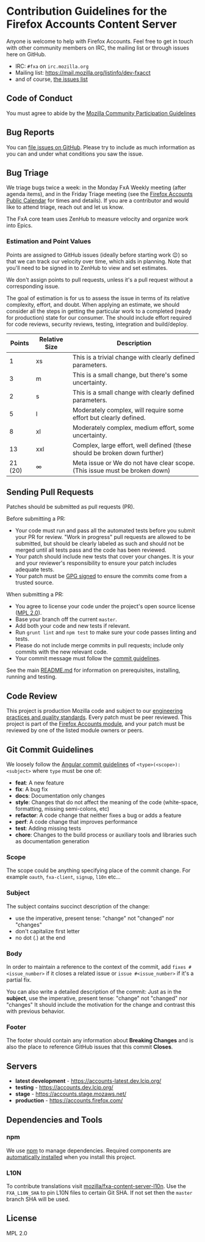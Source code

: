 # Contribution Guidelines for the Firefox Accounts Content Server

Anyone is welcome to help with Firefox Accounts. Feel free to get in touch with other community members on IRC, the
mailing list or through issues here on GitHub.

- IRC: `#fxa` on `irc.mozilla.org`
- Mailing list: <https://mail.mozilla.org/listinfo/dev-fxacct>
- and of course, [the issues list](https://github.com/mozilla/fxa/issues)

## Code of Conduct

You must agree to abide by the [Mozilla Community Participation Guidelines](https://www.mozilla.org/about/governance/policies/participation/)

## Bug Reports

You can [file issues on GitHub](https://github.com/mozilla/fxa/issues/new). Please try to include as much information as you can and under what conditions
you saw the issue.

## Bug Triage

We triage bugs twice a week: in the Monday FxA Weekly meeting (after agenda items), and in the Friday Triage meeting (see the [Firefox Accounts Public Calendar](https://calendar.google.com/calendar/embed?src=mozilla.com_urbkla6jvphpk1t8adi5c12kic%40group.calendar.google.com) for times and details). If you are a contributor and would like to attend triage, reach out and let us know.

The FxA core team uses ZenHub to measure velocity and organize work into Epics.

### Estimation and Point Values

Points are assigned to GitHub issues (ideally before starting work 😉) so that we can track our velocity over time, which aids in planning. Note that you'll need to be signed in to ZenHub to view and set estimates.

We don't assign points to pull requests, unless it's a pull request without a corresponding issue.

The goal of estimation is for us to assess the issue in terms of its relative complexity, effort, and doubt. When applying an estimate, we should consider all the steps in getting the particular work to a completed (ready for production) state for our consumer. The should include effort required for code reviews, security reviews, testing, integration and build/deploy.

| Points  | Relative Size | Description                                                                |
| ------- | ------------- | -------------------------------------------------------------------------- |
| 1       | xs            | This is a trivial change with clearly defined parameters.                  |
| 3       | m             | This is a small change, but there's some uncertainty.                      |
| 2       | s             | This is a small change with clearly defined parameters.                    |
| 5       | l             | Moderately complex, will require some effort but clearly defined.          |
| 8       | xl            | Moderately complex, medium effort, some uncertainty.                       |
| 13      | xxl           | Complex, large effort, well defined (these should be broken down further)  |
| 21 (20) | ∞             | Meta issue or We do not have clear scope. (This issue must be broken down) |

## Sending Pull Requests

Patches should be submitted as pull requests (PR).

Before submitting a PR:

- Your code must run and pass all the automated tests before you submit your PR for review. "Work in progress" pull requests are allowed to be submitted, but should be clearly labeled as such and should not be merged until all tests pass and the code has been reviewed.
- Your patch should include new tests that cover your changes. It is your and your reviewer's responsibility to ensure your patch includes adequate tests.
- Your patch must be [GPG signed](https://help.github.com/articles/managing-commit-signature-verification) to ensure the commits come from a trusted source.

When submitting a PR:

- You agree to license your code under the project's open source license ([MPL 2.0](/LICENSE)).
- Base your branch off the current `master`.
- Add both your code and new tests if relevant.
- Run `grunt lint` and `npm test` to make sure your code passes linting and tests.
- Please do not include merge commits in pull requests; include only commits with the new relevant code.
- Your commit message must follow the
  [commit guidelines](https://github.com/mozilla/fxa/blob/master/CONTRIBUTING.md#git-commit-guidelines).

See the main [README.md](/README.md) for information on prerequisites, installing, running and testing.

## Code Review

This project is production Mozilla code and subject to our [engineering practices and quality standards](https://developer.mozilla.org/docs/Mozilla/Developer_guide/Committing_Rules_and_Responsibilities). Every patch must be peer reviewed. This project is part of the [Firefox Accounts module](https://wiki.mozilla.org/Modules/Other#Firefox_Accounts), and your patch must be reviewed by one of the listed module owners or peers.

## Git Commit Guidelines

We loosely follow the [Angular commit guidelines](https://github.com/angular/angular.js/blob/master/CONTRIBUTING.md#type) of `<type>(<scope>): <subject>` where `type` must be one of:

- **feat**: A new feature
- **fix**: A bug fix
- **docs**: Documentation only changes
- **style**: Changes that do not affect the meaning of the code (white-space, formatting, missing
  semi-colons, etc)
- **refactor**: A code change that neither fixes a bug or adds a feature
- **perf**: A code change that improves performance
- **test**: Adding missing tests
- **chore**: Changes to the build process or auxiliary tools and libraries such as documentation
  generation

### Scope

The scope could be anything specifying place of the commit change. For example `oauth`,
`fxa-client`, `signup`, `l10n` etc...

### Subject

The subject contains succinct description of the change:

- use the imperative, present tense: "change" not "changed" nor "changes"
- don't capitalize first letter
- no dot (.) at the end

### Body

In order to maintain a reference to the context of the commit, add
`fixes #<issue_number>` if it closes a related issue or `issue #<issue_number>`
if it's a partial fix.

You can also write a detailed description of the commit:
Just as in the **subject**, use the imperative, present tense: "change" not "changed" nor "changes"
It should include the motivation for the change and contrast this with previous behavior.

### Footer

The footer should contain any information about **Breaking Changes** and is also the place to
reference GitHub issues that this commit **Closes**.

## Servers

- **latest development** - https://accounts-latest.dev.lcip.org/
- **testing** - https://accounts.dev.lcip.org/
- **stage** - https://accounts.stage.mozaws.net/
- **production** - https://accounts.firefox.com/

## Dependencies and Tools

### npm

We use [npm](http://npmjs.com/) to manage dependencies. Required components are [automatically
installed](https://github.com/mozilla/fxa/blob/master/package.json#L6) when you install this project.

### L10N

To contribute translations visit [mozilla/fxa-content-server-l10n](https://github.com/mozilla/fxa-content-server-l10n).
Use the `FXA_L10N_SHA` to pin L10N files to certain Git SHA. If not set then the `master` branch SHA will be used.

## License

MPL 2.0
